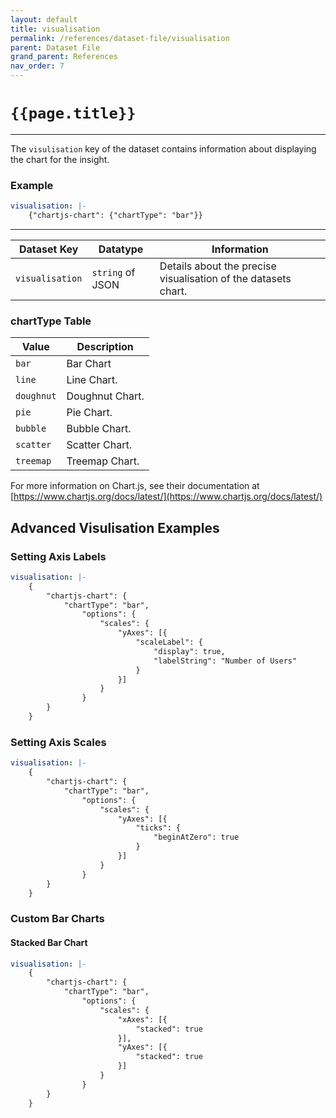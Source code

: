 ```yaml
---
layout: default
title: visualisation
permalink: /references/dataset-file/visualisation
parent: Dataset File
grand_parent: References
nav_order: 7
---
```


# `{{page.title}}`

---

The `visulisation` key of the dataset contains information about displaying the chart for the insight.

### Example

```yaml
visualisation: |-
    {"chartjs-chart": {"chartType": "bar"}}
```

---

Dataset Key | Datatype | Information
----------- | -------- | -----------
`visualisation` | `string` of JSON | Details about the precise visualisation of the datasets chart.

### chartType Table

Value | Description
----- | -----------
`bar` | Bar Chart
`line` | Line Chart.
`doughnut` | Doughnut Chart.
`pie` | Pie Chart.
`bubble` | Bubble Chart.
`scatter` | Scatter Chart.
`treemap` | Treemap Chart.

For more information on Chart.js, see their documentation at [https://www.chartjs.org/docs/latest/](https://www.chartjs.org/docs/latest/)

## Advanced Visulisation Examples

### Setting Axis Labels

```yaml
visualisation: |-
    {
        "chartjs-chart": {
            "chartType": "bar", 
                "options": {
                    "scales": {
                        "yAxes": [{
                            "scaleLabel": {
                                "display": true,
                                "labelString": "Number of Users"
                            }
                        }]
                    }
                }
        }
    }
```

### Setting Axis Scales

```yaml
visualisation: |-
    {
        "chartjs-chart": {
            "chartType": "bar",
                "options": {
                    "scales": {
                        "yAxes": [{
                            "ticks": {
                                "beginAtZero": true
                            }  
                        }]
                    }
                }
        }
    }
```

### Custom Bar Charts

#### Stacked Bar Chart

```yaml
visualisation: |-
    {
        "chartjs-chart": {
            "chartType": "bar", 
                "options": {
                    "scales": {
                        "xAxes": [{
                            "stacked": true
                        }],
                        "yAxes": [{
                            "stacked": true
                        }]
                    }
                }
        }
    }
```

